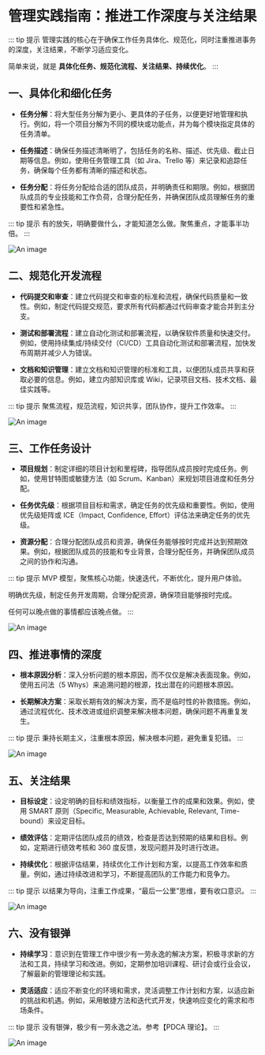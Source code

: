 # 管理实践指南：推进工作深度与关注结果

::: tip 提示
管理实践的核心在于确保工作任务具体化、规范化，同时注重推进事务的深度，关注结果，不断学习适应变化。

简单来说，就是 **具体化任务、规范化流程、关注结果、持续优化**。
:::

## 一、具体化和细化任务

- **任务分解**：将大型任务分解为更小、更具体的子任务，以便更好地管理和执行。例如，将一个项目分解为不同的模块或功能点，并为每个模块指定具体的任务清单。

- **任务描述**：确保任务描述清晰明了，包括任务的名称、描述、优先级、截止日期等信息。例如，使用任务管理工具（如 Jira、Trello 等）来记录和追踪任务，确保每个任务都有清晰的描述和状态。

- **任务分配**：将任务分配给合适的团队成员，并明确责任和期限。例如，根据团队成员的专业技能和工作负荷，合理分配任务，并确保团队成员理解任务的重要性和紧急性。

::: tip 提示
有的放矢，明确要做什么，才能知道怎么做。聚焦重点，才能事半功倍。
:::

![An image](/images/keywords/work-do-1.jpg)

## 二、规范化开发流程

- **代码提交和审查**：建立代码提交和审查的标准和流程，确保代码质量和一致性。例如，制定代码提交规范，要求所有代码都通过代码审查才能合并到主分支。

- **测试和部署流程**：建立自动化测试和部署流程，以确保软件质量和快速交付。例如，使用持续集成/持续交付（CI/CD）工具自动化测试和部署流程，加快发布周期并减少人为错误。

- **文档和知识管理**：建立文档和知识管理的标准和工具，以便团队成员共享和获取必要的信息。例如，建立内部知识库或 Wiki，记录项目文档、技术文档、最佳实践等。

::: tip 提示
聚焦流程，规范流程，知识共享，团队协作，提升工作效率。
:::

![An image](/images/keywords/work-do-2.png)

## 三、工作任务设计

- **项目规划**：制定详细的项目计划和里程碑，指导团队成员按时完成任务。例如，使用甘特图或敏捷方法（如 Scrum、Kanban）来规划项目进度和任务分配。

- **任务优先级**：根据项目目标和需求，确定任务的优先级和重要性。例如，使用优先级矩阵或 ICE（Impact, Confidence, Effort）评估法来确定任务的优先级。

- **资源分配**：合理分配团队成员和资源，确保任务能够按时完成并达到预期效果。例如，根据团队成员的技能和专业背景，合理分配任务，并确保团队成员之间的协作和沟通。

::: tip 提示
MVP 模型，聚焦核心功能，快速迭代，不断优化，提升用户体验。

明确优先级，制定任务开发周期，合理分配资源，确保项目能够按时完成。

任何可以晚点做的事情都应该晚点做。
:::

![An image](/images/keywords/work-do-3.jpg)

## 四、推进事情的深度

- **根本原因分析**：深入分析问题的根本原因，而不仅仅是解决表面现象。例如，使用五问法（5 Whys）来追溯问题的根源，找出潜在的问题根本原因。

- **长期解决方案**：采取长期有效的解决方案，而不是临时性的补救措施。例如，通过流程优化、技术改进或组织调整来解决根本问题，确保问题不再重复发生。

::: tip 提示
秉持长期主义，注重根本原因，解决根本问题，避免重复犯错。
:::

![An image](/images/keywords/work-do-4.jpg)

## 五、关注结果

- **目标设定**：设定明确的目标和绩效指标，以衡量工作的成果和效果。例如，使用 SMART 原则（Specific, Measurable, Achievable, Relevant, Time-bound）来设定目标。

- **绩效评估**：定期评估团队成员的绩效，检查是否达到预期的结果和目标。例如，定期进行绩效考核和 360 度反馈，发现问题并及时进行改进。

- **持续优化**：根据评估结果，持续优化工作计划和方案，以提高工作效率和质量。例如，通过持续改进和学习，不断提高团队的工作能力和竞争力。

::: tip 提示
以结果为导向，注重工作成果，“最后一公里”思维，要有收口意识。
:::

![An image](/images/keywords/work-do-5.jpg)

## 六、没有银弹

- **持续学习**：意识到在管理工作中很少有一劳永逸的解决方案，积极寻求新的方法和工具，持续学习和改进。例如，定期参加培训课程、研讨会或行业会议，了解最新的管理理论和实践。

- **灵活适应**：适应不断变化的环境和需求，灵活调整工作计划和方案，以适应新的挑战和机遇。例如，采用敏捷方法和迭代式开发，快速响应变化的需求和市场条件。

::: tip 提示
没有银弹，极少有一劳永逸之法。参考【PDCA 理论】。
:::

![An image](/images/keywords/work-do-6.jpg)
